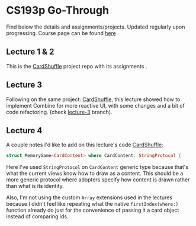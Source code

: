 # CS193p Go-Through

Find below the details and assignments/projects. Updated regularly upon progressing. Course page can be found [here](https://cs193p.sites.stanford.edu/)

## Lecture 1 & 2

This is the [CardShuffle](https://github.com/ATahhan/CardShuffle) project repo with its assignments .

## Lecture 3

Following on the same project: [CardShuffle](https://github.com/ATahhan/CardShuffle), this lecture showed how to implement Combine for more reactive UI, with some changes and a bit of code refactoring. (check [lecture-3](https://github.com/ATahhan/CardShuffle/tree/lecture-3) branch).

## Lecture 4

A couple notes I'd like to add on this lecture's code [CardShuffle](https://github.com/ATahhan/CardShuffle):

```swift
struct MemoryGame<CardContent> where CardContent: StringProtocol {
```
Here I've used `StringProtocol` on `CardContent` generic type because that's what the current views know how to draw as a content. This should be a more generic protocol where adopters specify how content is drawn rather than what is its identity.

Also, I'm not using the custom `Array` extensions used in the lectures because I didn't feel like repeating what the native `firstIndex(where:)` function already do just for the convenience of passing it a card object instead of comparing ids.